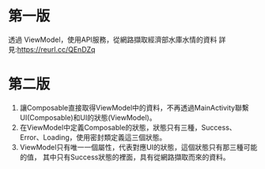 第一版
==================================
透過 ViewModel，使用API服務，從網路擷取經濟部水庫水情的資料
詳見:https://reurl.cc/QEnDZq

第二版
==================================
1. 讓Composable直接取得ViewModel中的資料，不再透過MainActivity聯繫UI(Composable)和UI的狀態(ViewModel)。  
2. 在ViewModel中定義Composable的狀態，狀態只有三種，Success、Error、Loading，使用密封類定義這三個狀態。  
3. ViewModel只有唯一一個屬性，代表對應UI的狀態，這個狀態只有那三種可能的值，
   其中只有Success狀態的裡面，具有從網路擷取而來的資料。